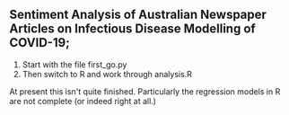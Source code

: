 ## Sentiment Analysis of Australian Newspaper Articles on Infectious Disease Modelling of COVID-19;

1. Start with the file first_go.py
2. Then switch to R and work through analysis.R

At present this isn't quite finished. Particularly the regression models in R are not complete (or indeed right at all.)